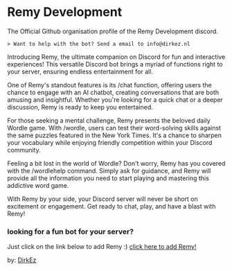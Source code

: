 # Remy Development

The Official Github organisation profile of the Remy Development discord. 

	> Want to help with the bot? Send a email to info@dirkez.nl

Introducing Remy, the ultimate companion on Discord for fun and interactive experiences! This versatile Discord bot brings a myriad of functions right to your server, ensuring endless entertainment for all.

One of Remy's standout features is its /chat function, offering users the chance to engage with an AI chatbot, creating conversations that are both amusing and insightful. Whether you're looking for a quick chat or a deeper discussion, Remy is ready to keep you entertained.

For those seeking a mental challenge, Remy presents the beloved daily Wordle game. With /wordle, users can test their word-solving skills against the same puzzles featured in the New York Times. It's a chance to sharpen your vocabulary while enjoying friendly competition within your Discord community.

Feeling a bit lost in the world of Wordle? Don't worry, Remy has you covered with the /wordlehelp command. Simply ask for guidance, and Remy will provide all the information you need to start playing and mastering this addictive word game.

With Remy by your side, your Discord server will never be short on excitement or engagement. Get ready to chat, play, and have a blast with Remy!

	
### looking for a fun bot for your server? 
Just click on the link below to add Remy :)
[click here to add Remy!](url)


by:
[DirkEz](https://github.com/dirkez)
